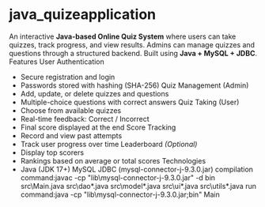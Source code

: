 # java_quizeapplication
An interactive **Java-based Online Quiz System** where users can take quizzes, track progress, and view results. Admins can manage quizzes and questions through a structured backend. Built using **Java + MySQL + JDBC**.
 Features
 User Authentication
- Secure registration and login
- Passwords stored with hashing (SHA-256)
 Quiz Management (Admin)
- Add, update, or delete quizzes and questions
- Multiple-choice questions with correct answers
 Quiz Taking (User)
- Choose from available quizzes
- Real-time feedback: Correct / Incorrect
- Final score displayed at the end
 Score Tracking
- Record and view past attempts
- Track user progress over time
 Leaderboard *(Optional)*
- Display top scorers
- Rankings based on average or total scores
Technologies
- Java (JDK 17+)
  MySQL
  JDBC (mysql-connector-j-9.3.0.jar)
  compilation command:javac -cp "lib\mysql-connector-j-9.3.0.jar" -d bin src\Main.java src\dao\*.java src\model\*.java src\ui\*.java src\utils\*.java
  run command:java -cp "lib\mysql-connector-j-9.3.0.jar;bin" Main

